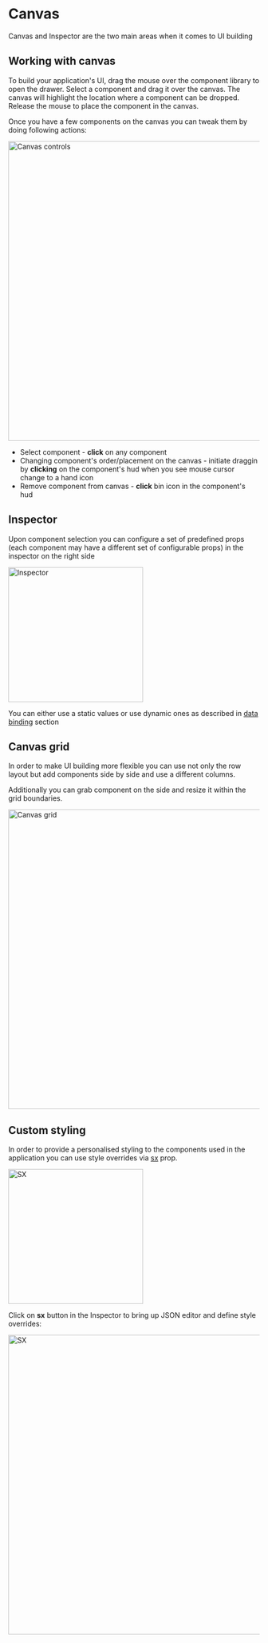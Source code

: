 # Canvas

<p class="description">
    Canvas and Inspector are the two main areas when it comes to UI building
</p>

## Working with canvas

To build your application's UI, drag the mouse over the component library to open the drawer. Select a component and drag it over the canvas. The canvas will highlight the location where a component can be dropped. Release the mouse to place the component in the canvas.

Once you have a few components on the canvas you can tweak them by doing following actions:

<img src="/static/toolpad/docs/canvas-controls.png" width="600px" alt="Canvas controls" />

- Select component - **click** on any component
- Changing component's order/placement on the canvas - initiate draggin by **clicking** on the component's hud when you see mouse cursor change to a hand icon
- Remove component from canvas - **click** bin icon in the component's hud

## Inspector

Upon component selection you can configure a set of predefined props (each component may have a different set of configurable props) in the inspector on the right side

<img src="/static/toolpad/docs/inspector.png" width="270px" alt="Inspector" />

You can either use a static values or use dynamic ones as described in [data binding](/toolpad/data-binding/) section

## Canvas grid

In order to make UI building more flexible you can use not only the row layout but add components side by side and use a different columns.

Additionally you can grab component on the side and resize it within the grid boundaries.

<img src="/static/toolpad/docs/canvas-grid.png" width="600px" alt="Canvas grid" />

## Custom styling

In order to provide a personalised styling to the components used in the application you can use style overrides via [sx](https://mui.com/system/getting-started/the-sx-prop/) prop.

<img src="/static/toolpad/docs/sx.png" width="270px" alt="SX" />

Click on **sx** button in the Inspector to bring up JSON editor and define style overrides:

<img src="/static/toolpad/docs/sx-editor.png" width="600px" alt="SX" />
